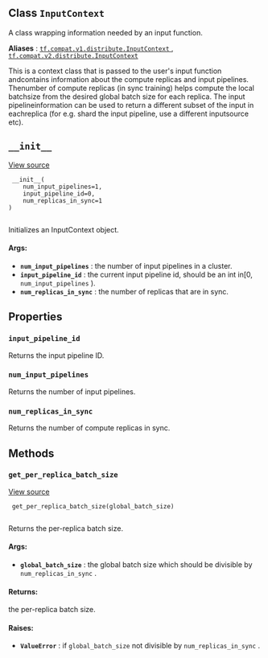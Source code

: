 

## Class  `InputContext` 
A class wrapping information needed by an input function.

**Aliases** : [ `tf.compat.v1.distribute.InputContext` ](/api_docs/python/tf/distribute/InputContext), [ `tf.compat.v2.distribute.InputContext` ](/api_docs/python/tf/distribute/InputContext)

This is a context class that is passed to the user's input function andcontains information about the compute replicas and input pipelines. Thenumber of compute replicas (in sync training) helps compute the local batchsize from the desired global batch size for each replica. The input pipelineinformation can be used to return a different subset of the input in eachreplica (for e.g. shard the input pipeline, use a different inputsource etc).

##  `__init__` 
[View source](https://github.com/tensorflow/tensorflow/blob/r2.0/tensorflow/python/distribute/distribute_lib.py#L355-L369)

```
 __init__(
    num_input_pipelines=1,
    input_pipeline_id=0,
    num_replicas_in_sync=1
)
 
```

Initializes an InputContext object.

#### Args:
- **`num_input_pipelines`** : the number of input pipelines in a cluster.
- **`input_pipeline_id`** : the current input pipeline id, should be an int in[0, `num_input_pipelines` ).
- **`num_replicas_in_sync`** : the number of replicas that are in sync.


## Properties


###  `input_pipeline_id` 
Returns the input pipeline ID.

###  `num_input_pipelines` 
Returns the number of input pipelines.

###  `num_replicas_in_sync` 
Returns the number of compute replicas in sync.

## Methods


###  `get_per_replica_batch_size` 
[View source](https://github.com/tensorflow/tensorflow/blob/r2.0/tensorflow/python/distribute/distribute_lib.py#L386-L404)

```
 get_per_replica_batch_size(global_batch_size)
 
```

Returns the per-replica batch size.

#### Args:
- **`global_batch_size`** : the global batch size which should be divisible by `num_replicas_in_sync` .


#### Returns:
the per-replica batch size.

#### Raises:
- **`ValueError`** : if  `global_batch_size`  not divisible by `num_replicas_in_sync` .
